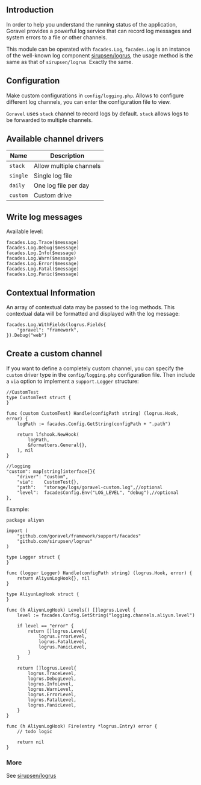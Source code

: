 ## Introduction

In order to help you understand the running status of the application, Goravel provides a powerful log service that can record log messages and system errors to a file or other channels.

This module can be operated with `facades.Log`, `facades.Log` is an instance of the well-known log component [sirupsen/logrus](https://github.com/sirupsen/logrus), the usage method is the same as that of `sirupsen/logrus `Exactly the same.

## Configuration

Make custom configurations in `config/logging.php`. Allows to configure different log channels, you can enter the configuration file to view.

`Goravel` uses `stack` channel to record logs by default. `stack` allows logs to be forwarded to multiple channels.

## Available channel drivers

| Name     | Description             |
| -------- | ----------------------- |
| `stack`  | Allow multiple channels |
| `single` | Single log file         |
| `daily`  | One log file per day    |
| `custom` | Custom drive            |

## Write log messages

Available level:

```
facades.Log.Trace($message)
facades.Log.Debug($message)
facades.Log.Info($message)
facades.Log.Warn($message)
facades.Log.Error($message)
facades.Log.Fatal($message)
facades.Log.Panic($message)
```

## Contextual Information

An array of contextual data may be passed to the log methods. This contextual data will be formatted and displayed with the log message:

```
facades.Log.WithFields(logrus.Fields{
	"goravel": "framework",
}).Debug("web")
```

## Create a custom channel

If you want to define a completely custom channel, you can specify the `custom` driver type in the `config/logging.php` configuration file.
Then include a `via` option to implement a `support.Logger` structure:

```
//CustomTest
type CustomTest struct {
}

func (custom CustomTest) Handle(configPath string) (logrus.Hook, error) {
	logPath := facades.Config.GetString(configPath + ".path")

	return lfshook.NewHook(
		logPath,
		&formatters.General{},
	), nil
}

//logging
"custom": map[string]interface{}{
    "driver": "custom",
    "via":    CustomTest{},
    "path":   "storage/logs/goravel-custom.log",//optional
	"level":  facadesConfig.Env("LOG_LEVEL", "debug"),//optional
},
```

Example:

```
package aliyun

import (
	"github.com/goravel/framework/support/facades"
	"github.com/sirupsen/logrus"
)

type Logger struct {
}

func (logger Logger) Handle(configPath string) (logrus.Hook, error) {
	return AliyunLogHook{}, nil
}

type AliyunLogHook struct {
}

func (h AliyunLogHook) Levels() []logrus.Level {
	level := facades.Config.GetString("logging.channels.aliyun.level")

	if level == "error" {
		return []logrus.Level{
			logrus.ErrorLevel,
			logrus.FatalLevel,
			logrus.PanicLevel,
		}
	}

	return []logrus.Level{
		logrus.TraceLevel,
		logrus.DebugLevel,
		logrus.InfoLevel,
		logrus.WarnLevel,
		logrus.ErrorLevel,
		logrus.FatalLevel,
		logrus.PanicLevel,
	}
}

func (h AliyunLogHook) Fire(entry *logrus.Entry) error {
    // todo logic

	return nil
}
```

### More

See [sirupsen/logrus](https://github.com/sirupsen/logrus)
